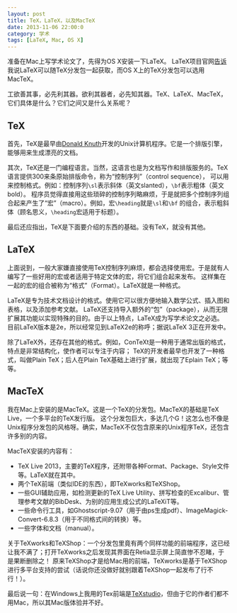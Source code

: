 ```yaml
---
layout: post
title: TeX，LaTeX，以及MacTeX
date: 2013-11-06 22:00:0
category: 学术
tags: [LaTeX, Mac, OS X]
---
```


准备在Mac上写学术论文了，先得为OS X安装一下LaTeX。
LaTeX项目官网[告诉](http://latex-project.org/ftp.html)我说LaTeX可以随TeX分发包一起获取，而OS X上的TeX分发包可以选用MacTeX。

工欲善其事，必先利其器。欲利其器者，必先知其器。TeX、LaTeX、MacTeX，它们具体是什么？它们之间又是什么关系呢？

<!--more-->

## TeX

首先，TeX是最早由[Donald Knuth](http://baike.baidu.com/view/2193127.htm)开发的Unix计算机程序。它是一个排版引擎，能够用来生成漂亮的文档。

其次，TeX还是一门编程语言。当然，这语言也是为文档写作和排版服务的。TeX语言提供300来条原始排版命令，称为“控制序列”（control sequence），
可以用来控制格式。例如：控制序列`\sl`表示斜体（英文slanted），`\bf`表示粗体（英文bold）。
程序员觉得直接用这些琐碎的控制序列略麻烦，于是就把多个控制序列组合起来产生了“宏”（macro）。例如，宏`\heading`就是`\sl`和`\bf`
的组合，表示粗斜体（顾名思义，`\heading`宏适用于标题）。

最后还应指出，TeX是下面要介绍的东西的基础。没有TeX，就没有其他。

## LaTeX

上面说到，一般大家嫌直接使用TeX控制序列麻烦，都会选择使用宏。于是就有人编写了一些好用的宏或者适用于特定文体的宏，将它们组合起来发布。
这样集在一起的宏的组合被称为“格式”（Format）。LaTeX就是一种格式。

LaTeX是专为技术文档设计的格式。使用它可以很方便地输入数学公式、插入图和表格，以及添加参考文献。
LaTeX还支持导入额外的“包”（package），从而无限扩展其功能以实现特殊的目的。由于以上特点，LaTeX成为写学术论文之必选。
目前LaTeX版本是2e，所以经常见到LaTeX2e的称呼；据说LaTeX 3正在开发中。

除了LaTeX外，还存在其他的格式。例如，ConTeXt是一种用于通常出版的格式，特点是非常结构化，使作者可以专注于内容；
TeX的开发者最早也开发了一种格式，叫做Plain TeX；后人在Plain TeX基础上进行扩展，就出现了Eplain TeX；等等。

## MacTeX

我在Mac上安装的是MacTeX。这是一个TeX的分发包。MacTeX的基础是TeX Live，一个多平台的TeX发行版。
这个分发包巨大，多达几个G！这怎么也不像是Unix程序分发包的风格呀。确实，MacTeX不仅包含原来的Unix程序TeX，还包含许多别的内容。

MacTeX安装的内容有：

* TeX Live 2013，主要的TeX程序，还附带各种Format、Package、Style文件等。LaTeX就在其中。
* 两个TeX前端（类似IDE的东西），即TeXworks和TeXShop。
* 一些GUI辅助应用，如检测更新的TeX Live Utility、拼写检查的Excalibur、管理参考文献的BibDesk、为别的应用生成公式的LaTeXiT等。
* 一些命令行工具，如Ghostscript-9.07（用于由ps生成pdf）、ImageMagick-Convert-6.8.3（用于不同格式间的转换）等。
* 一些字体和文档（manual）。

关于TeXworks和TeXShop：一个分发包里竟有两个同样功能的前端程序，这已经让我不满了；打开TeXworks之后发现其界面在Retia显示屏上简直惨不忍睹，于是果断删除之！
原来TeXShop才是给Mac用的前端，TeXworks是基于TeXShop进行多平台支持的尝试（话说你还没做好就别跟着TeXShop一起发布了行不行！）。

最后说一句：在Windows上我用的Tex前端是[TeXstudio](http://texstudio.sourceforge.net/)，但由于它的作者们都不用Mac，所以其Mac版体验并不好。
